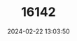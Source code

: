 ---
title: "16142"
category: "Parantica crowleyi"
draft: false
date: 2024-02-22 13:03:50
languages:
  English: ["Crowley's Tiger"]
---